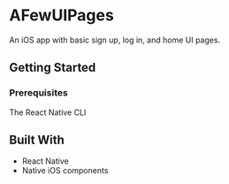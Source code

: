 # AFewUIPages

An iOS app with basic sign up, log in, and home UI pages.

## Getting Started
### Prerequisites

The React Native CLI


## Built With

* React Native
* Native iOS components


